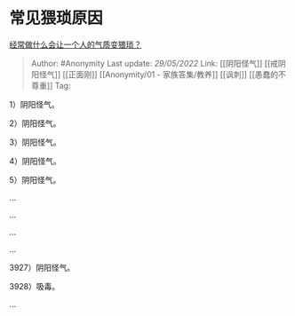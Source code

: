 # 常见猥琐原因 
[经常做什么会让一个人的气质变猥琐？](https://www.zhihu.com/question/277246072/answer/2504282039)

> Author: #Anonymity 
> Last update: *29/05/2022* 
> Link: [[阴阳怪气]] [[戒阴阳怪气]] [[正面刚]] [[Anonymity/01 - 家族答集/教养]] [[讽刺]] [[愚蠢的不尊重]]
> Tag: 

1）阴阳怪气。

2）阴阳怪气。

3）阴阳怪气。

4）阴阳怪气。

5）阴阳怪气。

…

…  
  
…

  

  

  

  

  

  

  

  

  

  

  

  

  

…

3927）阴阳怪气。

3928）吸毒。

…